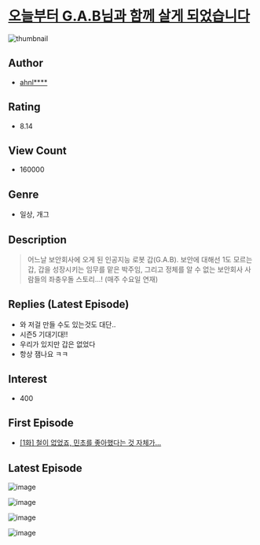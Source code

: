 # [오늘부터 G.A.B님과 함께 살게 되었습니다](https://comic.naver.com/bestChallenge/list?titleId=773528)
![thumbnail](https://image-comic.pstatic.net/user_contents_data/challenge_comic/2021/10/18/346508/thumbnail_202x164188340df_f341_452d_bea2_311885a084c8_00002098.JPEG)

## Author
- [ahnl****](https://comic.naver.com/artistTitle?id=346508)

## Rating
- 8.14

## View Count
- 160000

## Genre
- 일상, 개그

## Description
> 어느날 보안회사에 오게 된 인공지능 로봇 갑(G.A.B). 보안에 대해선 1도 모르는 갑, 갑을 성장시키는 임무를 맡은 박주임, 그리고 정체를 알 수 없는 보안회사 사람들의 좌충우돌 스토리...! (매주 수요일 연재)

## Replies (Latest Episode)
- 와 저걸 만들 수도 있는것도 대단..
- 시즌5 기대기대!!
- 우리가 있지만 갑은 없었다
- 항상 잼나요 ㅋㅋ

## Interest
- 400

## First Episode
- [[1화] 철이 없었죠, 민초를 좋아했다는 것 자체가...](https://comic.naver.com/bestChallenge/detail?titleId=773528&no=1)

## Latest Episode
![image](https://image-comic.pstatic.net/user_contents_data/challenge_comic/2023/05/17/346508/upload_7291721659780184377.jpeg)

![image](https://image-comic.pstatic.net/user_contents_data/challenge_comic/2023/05/17/346508/upload_3762818203201856305.jpeg)

![image](https://image-comic.pstatic.net/user_contents_data/challenge_comic/2023/05/17/346508/upload_3906700470858889267.jpeg)

![image](https://image-comic.pstatic.net/user_contents_data/challenge_comic/2023/05/17/346508/upload_3906698092302722096.jpeg)
